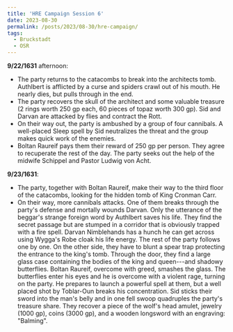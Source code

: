 ```yaml
---
title: 'HRE Campaign Session 6'
date: 2023-08-30
permalink: /posts/2023/08-30/hre-campaign/
tags:
  - Bruckstadt
  - OSR
---
```



**9/22/1631** afternoon:
- The party returns to the catacombs to break into the architects tomb. Authlbert is afflicted by a curse and spiders crawl out of his mouth. He nearly dies, but pulls through in the end. 
- The party recovers the skull of the architect and some valuable treasure (2 rings worth 250 gp each, 60 pieces of topaz worth 300 gp). Sid and Darvan are attacked by flies and contract the Rott.
- On their way out, the party is ambushed by a group of four cannibals. A well-placed Sleep spell by Sid neutralizes the threat and the group makes quick work of the enemies.
- Boltan Raureif pays them their reward of 250 gp per person. They agree to recuperate the rest of the day. The party seeks out the help of the midwife Schippel and Pastor Ludwig von Acht. 

**9/23/1631**:
- The party, together with Boltan Raureif, make their way to the third floor of the catacombs, looking for the hidden tomb of King Cronman Carr. 
- On their way, more cannibals attacks. One of them breaks through the party's defense and mortally wounds Darvan. Only the utterance of the beggar's strange foreign word by Authlbert saves his life.
They find the secret passage but are stumped in a corridor that is obviously trapped with a fire spell. Darvan Nimblehands has a hunch he can get across using Wygga's Robe cloak his life energy. The rest of the party follows one by one. On the other side, they have to blunt a spear trap protecting the entrance to the king's tomb. Through the door, they find a large glass case containing the bodies of the king and queen---and shadowy butterflies. Boltan Raureif, overcome with greed, smashes the glass. The butterflies enter his eyes and he is overcome with a violent rage, turning on the party. He prepares to launch a powerful spell at them, but a well placed shot by Toblar-Oun breaks his concentration. Sid sticks their sword into the man's belly and in one fell swoop quadruples the party's treasure share. They recover a piece of the wolf's head amulet, jewelry (1000 gp), coins (3000 gp), and a wooden longsword with an engraving: "Balming". 
